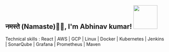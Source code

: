 <h2> नमस्ते (Namaste)🙏🏻, I'm Abhinav kumar!   <img src="https://github.com/Anmol-Baranwal/Cool-GIFs-For-GitHub/assets/74038190/6f564d9a-467a-4bba-ad3a-8527c8ab79ae" width="75">&nbsp;</h2>
Technical skills :  React | AWS | GCP | Linux | Docker | Kubernetes | Jenkins | SonarQube | Grafana | Prometheus | Maven
</em></p>

 
